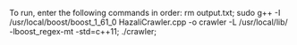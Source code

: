 To run, enter the following commands in order:
rm output.txt;
sudo g++ -I /usr/local/boost/boost_1_61_0 HazaliCrawler.cpp -o crawler \-L /usr/local/lib/ -lboost_regex-mt -std=c++11;
./crawler;